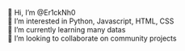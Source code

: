 👋 Hi, I’m @Er1ckNh0  <br />
👀 I’m interested in Python, Javascript, HTML, CSS  <br />
🌱 I’m currently learning many datas  <br />
💞️ I’m looking to collaborate on community projects 

<!--
**Er1ckNh0/Er1ckNh0** is a ✨ _special_ ✨ repository because its `README.md` (this file) appears on your GitHub profile.

Here are some ideas to get you started:

👋 Hi, I’m @dinosoid
👀 I’m interested in Python, Javascript, HTML, CSS, PHP
🌱 I’m currently learning many datas
💞️ I’m looking to collaborate on community projects
- ⚡ Fun fact: ...
-->
